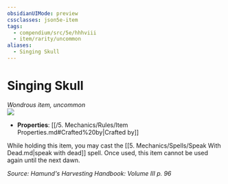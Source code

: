 ```yaml
---
obsidianUIMode: preview
cssclasses: json5e-item
tags:
  - compendium/src/5e/hhhviii
  - item/rarity/uncommon
aliases:
  - Singing Skull
---
```

# Singing Skull
*Wondrous item, uncommon*  
![](https://raw.githubusercontent.com/TheGiddyLimit/homebrew/master/_img/HHH/HHHVIII/SingingSkull.webp#right)  

- **Properties**: [[/5. Mechanics/Rules/Item Properties.md#Crafted%20by\|Crafted by]]

While holding this item, you may cast the [[5. Mechanics/Spells/Speak With Dead.md\|speak with dead]] spell. Once used, this item cannot be used again until the next dawn.

*Source: Hamund's Harvesting Handbook: Volume III p. 96*
